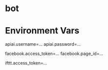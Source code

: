 # bot

# Environment Vars

apiai.username=...
apiai.password=...

facebook.access_token=...
facebook.page_id=...

ifttt.access_token=...

